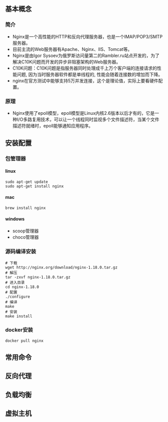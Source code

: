 ## 基本概念
### 简介
- Nginx是一个高性能的HTTP和反向代理服务器，也是一个IMAP/POP3/SMTP服务器。
- 目前主流的Web服务器有Apache、Nginx、IIS、Tomcat等。
- Nginx是由Igor Sysoev为俄罗斯访问量第二的Rambler.ru站点开发的，为了解决C10K问题而开发的异步非阻塞架构的Web服务器。
- C10K问题：C10K问题是指服务器同时处理成千上万个客户端的连接请求的性能问题, 因为当时服务器软件都是单线程的, 性能会随着连接数的增加而下降。
- nginx在官方测试中能够支持5万并发连接，这个是理论值，实际上要看硬件配置。

### 原理
- Nginx使用了epoll模型，epoll模型是Linux内核2.6版本以后才有的，它是一种I/O多路复用技术，可以让一个线程同时监视多个文件描述符，当某个文件描述符就绪时，epoll能够通知应用程序。

## 安装配置

### 包管理器
#### linux
```shell
sudo apt-get update
sudo apt-get install nginx
```
#### mac
```shell
brew install nginx
```

#### windows
- scoop管理器
- choco管理器

### 源码编译安装
```shell
# 下载
wget http://nginx.org/download/nginx-1.18.0.tar.gz
# 解压
tar -zxvf nginx-1.18.0.tar.gz
# 进入目录
cd nginx-1.18.0
# 配置
./configure
# 编译
make
# 安装
make install
```

### docker安装
```shell
docker pull nginx
```

## 常用命令

## 反向代理

## 负载均衡

## 虚拟主机